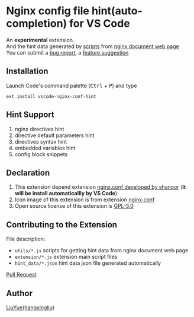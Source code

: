 # Nginx config file hint(auto-completion) for VS Code

An **experimental** extension.   
And the hint data generated by [scripts][doc-script] from [nginx document web page][nginx-doc]   
You can submit a [bug report][issues], a [feature suggestion][issues]

## Installation

Launch Code's command palette (<kbd>Ctrl</kbd> + <kbd>P</kbd>) and type

    ext install vscode-nginx-conf-hint

## Hint Support

1. nginx directives hint
2. directive default parameters hint
3. directives syntax hint
4. embedded variables hint
5. config block snippets

## Declaration

1. This extension depend extension [nginx.conf developed by shanoor][ext-nginx-conf] (**It will be install automaticallly by VS Code**)
2. Icon image of this extension is from extension [nginx.conf][icon-nginx] 
3. Open source license of this extension is [GPL-3.0](LICENSE)

## Contributing to the Extension

File description:

- `utils/*.js` scripts for getting hint data from nginx document web page
- `extension/*.js` extension main script files
- `hint_data/*.json` hint data json file generated automatically

[Pull Request](pr)

## Author

[LiuYue(hangxingliu)](https://github.com/hangxingliu)

[nginx-doc]: https://nginx.org/en/docs/
[doc-script]: https://github.com/hangxingliu/vscode-nginx-conf-hint/blob/master/utils/hint_data_getter.js
[ext-nginx-conf]: https://marketplace.visualstudio.com/items?itemName=shanoor.vscode-nginx
[icon-nginx]: https://github.com/shanoor/vscode-nginx/blob/master/nginx_logo.png
[issues]: https://github.com/hangxingliu/vscode-nginx-conf-hint/issues
[pr]: https://github.com/hangxingliu/vscode-nginx-conf-hint/pulls